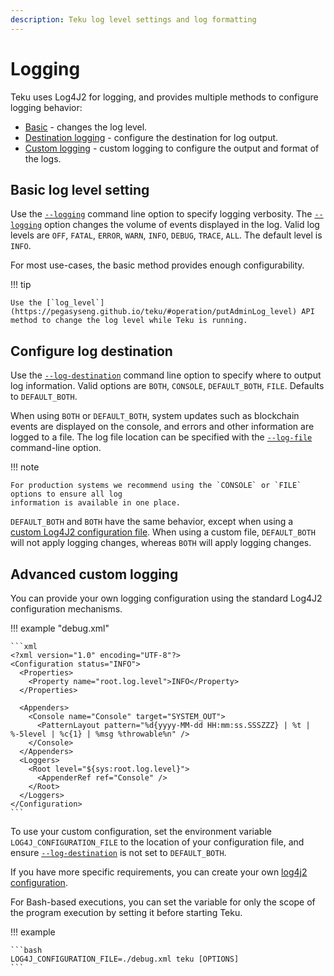 ```yaml
---
description: Teku log level settings and log formatting
---
```


# Logging

Teku uses Log4J2 for logging, and provides multiple methods to configure logging behavior:

* [Basic](#basic-log-level-setting) - changes the log level.
* [Destination logging](#configure-log-destination) - configure the destination for log output.
* [Custom logging](#advanced-custom-logging) - custom logging to configure the output and format
    of the logs.

## Basic log level setting

Use the [`--logging`](../../Reference/CLI/CLI-Syntax.md#logging) command line option to specify
logging verbosity. The [`--logging`](../../Reference/CLI/CLI-Syntax.md#logging) option changes the
volume of events displayed in the log. Valid log levels are `OFF`, `FATAL`, `ERROR`, `WARN`,
`INFO`, `DEBUG`, `TRACE`, `ALL`. The default level is `INFO`.

For most use-cases, the basic method provides enough configurability.

!!! tip

    Use the [`log_level`](https://pegasyseng.github.io/teku/#operation/putAdminLog_level) API
    method to change the log level while Teku is running.

## Configure log destination

Use the [`--log-destination`](../../Reference/CLI/CLI-Syntax.md#log-destination) command line
option to specify where to output log information. Valid options are `BOTH`, `CONSOLE`,
`DEFAULT_BOTH`, `FILE`. Defaults to `DEFAULT_BOTH`.

When using `BOTH` or `DEFAULT_BOTH`, system updates such as blockchain events
are displayed on the console, and errors and other information are logged to a file. The log file
location can be specified with the [`--log-file`](../../Reference/CLI/CLI-Syntax.md#log-file)
command-line option.

!!! note

    For production systems we recommend using the `CONSOLE` or `FILE` options to ensure all log
    information is available in one place.

`DEFAULT_BOTH` and `BOTH` have the same behavior, except when using a [custom Log4J2 configuration
file](#advanced-custom-logging). When using a custom file, `DEFAULT_BOTH` will not apply logging
changes, whereas `BOTH` will apply logging changes.


## Advanced custom logging

You can provide your own logging configuration using the standard Log4J2 configuration mechanisms.

!!! example "debug.xml"

    ```xml
    <?xml version="1.0" encoding="UTF-8"?>
    <Configuration status="INFO">
      <Properties>
        <Property name="root.log.level">INFO</Property>
      </Properties>

      <Appenders>
        <Console name="Console" target="SYSTEM_OUT">
          <PatternLayout pattern="%d{yyyy-MM-dd HH:mm:ss.SSSZZZ} | %t | %-5level | %c{1} | %msg %throwable%n" />
        </Console>
      </Appenders>
      <Loggers>
        <Root level="${sys:root.log.level}">
          <AppenderRef ref="Console" />
        </Root>
      </Loggers>
    </Configuration>
    ```

To use your custom configuration, set the environment variable `LOG4J_CONFIGURATION_FILE` to the
location of your configuration file, and ensure 
[`--log-destination`](../../Reference/CLI/CLI-Syntax.md#log-destination) is not set to `DEFAULT_BOTH`.

If you have more specific requirements, you can create your own
[log4j2 configuration](https://logging.apache.org/log4j/2.x/manual/configuration.html).

For Bash-based executions, you can set the variable for only the scope of the program execution by
setting it before starting Teku.

!!! example

    ```bash
    LOG4J_CONFIGURATION_FILE=./debug.xml teku [OPTIONS]
    ```
